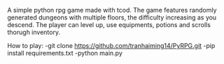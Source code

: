 A simple python rpg game made with tcod.
The game features randomly generated dungeons with multiple floors, the difficulty increasing as you descend. The player can level up, use equipments, potions and scrolls thorugh inventory. 

How to play: 
-git clone https://github.com/tranhaiming14/PyRPG.git
-pip install requirements.txt
-python main.py
